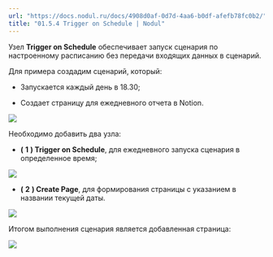 ```yaml
---
url: "https://docs.nodul.ru/docs/4908d0af-0d7d-4aa6-b0df-afefb78fc0b2/"
title: "01.5.4 Trigger on Schedule | Nodul"
---
```


Узел **Trigger on Schedule** обеспечивает запуск сценария по настроенному расписанию без передачи входящих данных в сценарий.

Для примера создадим сценарий, который:

- Запускается каждый день в 18.30;

- Создает страницу для ежедневного отчета в Notion.

![](https://docs.nodul.ru/img/notion/d58d11c2-37d3-416f-b96b-d0baa7fd97ec/Untitled.png)

Необходимо добавить два узла:

- **(** **1** **) Trigger on Schedule**, для ежедневного запуска сценария в определенное время;

![](https://docs.nodul.ru/img/notion/c252ac0c-b898-4a80-9ac9-696390277eb4/Untitled.png)

- **(** **2** **) Create Page**, для формирования страницы с указанием в названии текущей даты.

![](https://docs.nodul.ru/img/notion/5af3be44-659b-4703-9ef8-7fe1e7066334/Untitled.png)

Итогом выполнения сценария является добавленная страница:

![](https://docs.nodul.ru/img/notion/a12c0265-8152-4b80-9f22-f79683c265ca/Untitled.png)